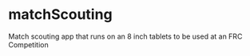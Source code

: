# matchScouting
Match scouting app that runs on an 8 inch tablets to be used at an FRC Competition

